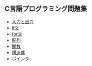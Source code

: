C言語プログラミング問題集
------------------------

- [入力と出力](https://github.com/TeX2e/textbook/blob/master/C/basic/1-io.md)
- [if文](https://github.com/TeX2e/textbook/blob/master/C/basic/2-if.md)
- [for文](https://github.com/TeX2e/textbook/blob/master/C/basic/3-for.md)
- [配列](https://github.com/TeX2e/textbook/blob/master/C/basic/4-array.md)
- [関数](https://github.com/TeX2e/textbook/blob/master/C/basic/5-func.md)
- [構造体](https://github.com/TeX2e/textbook/blob/master/C/basic/6-struct.md)
- ポインタ


